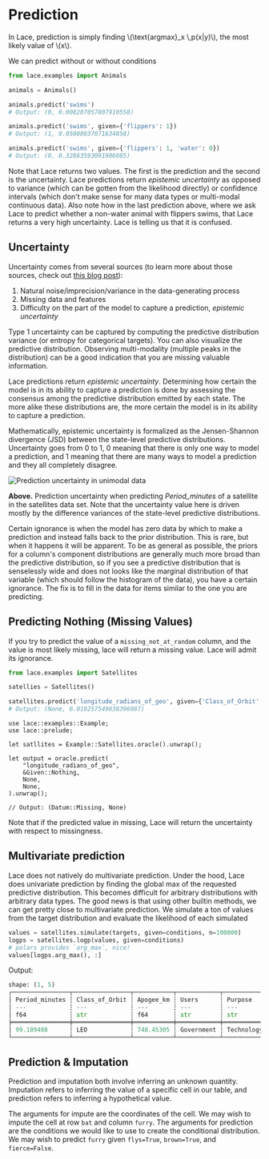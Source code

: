 # Prediction

In Lace, prediction is simply finding \\(\text{argmax}_x \\,p(x|y)\\), the most
likely value of \\(x\\).

We can predict without or without conditions

<div class=tabbed-blocks>

```python
from lace.examples import Animals

animals = Animals()

animals.predict('swims')
# Output: (0, 0.008287057807910558)

animals.predict('swims', given={'flippers': 1})
# Output: (1, 0.05008037071634858)

animals.predict('swims', given={'flippers': 1, 'water': 0})
# Output: (0, 0.32863593091906085)
```
</div>

Note that Lace returns two values. The first is the prediction and the second
is the uncertainty. Lace predictions return *epistemic uncertainty* as opposed
to variance (which can be gotten from the likelihood directly) or confidence
intervals (which don't make sense for many data types or multi-modal continuous
data). Also note how in the last prediction above, where we ask Lace to predict
whether a non-water animal with flippers swims, that Lace returns a very high
uncertainty. Lace is telling us that it is confused.

## Uncertainty

Uncertainty comes from several sources (to learn more about those sources,
check out [this blog post](https://redpoll.ai/blog/ml-uncertainty/)):

1. Natural noise/imprecision/variance in the data-generating process
2. Missing data and features
3. Difficulty on the part of the model to capture a prediction, *epistemic
   uncertainty*

Type 1 uncertainty can be captured by computing the predictive distribution
variance (or entropy for categorical targets). You can also visualize the
predictive distribution. Observing multi-modality (multiple peaks in the
distribution) can be a good indication that you are missing valuable
information.

Lace predictions return *epistemic uncertainty*. Determining how certain the
model is in its ability to capture a prediction is done by assessing the
consensus among the predictive distribution emitted by each state. The more
alike these distributions are, the more certain the model is in its ability to
capture a prediction.

Mathematically, epistemic uncertainty is formalized as the Jensen-Shannon
divergence (JSD) between the state-level predictive distributions. Uncertainty
goes from 0 to 1, 0 meaning that there is only one way to model a prediction,
and 1 meaning that there are many ways to model a prediction and they all
completely disagree.

![Prediction uncertainty in unimodal data](prediction-uncertainty.png)

**Above.** Prediction uncertainty when predicting *Period_minutes* of a
satellite in the satellites data set. Note that the uncertainty value here is
driven mostly by the difference variances of the state-level predictive
distributions.

Certain ignorance is when the model has zero data by which to make a prediction
and instead falls back to the prior distribution. This is rare, but when it
happens it will be apparent. To be as general as possible, the priors for a
column's component distributions are generally much more broad than the
predictive distribution, so if you see a predictive distribution that is
senselessly wide and does not looks like the marginal distribution of that
variable (which should follow the histogram of the data), you have a certain
ignorance. The fix is to fill in the data for items similar to the one you are
predicting.

## Predicting Nothing (Missing Values)

If you try to predict the value of a `missing_not_at_random` column, and the
value is most likely missing, lace will return a missing value. Lace will admit
its ignorance.


<div class=tabbed-blocks>

```python
from lace.examples import Satellites

satellies = Satellites()

satellites.predict('longitude_radians_of_geo', given={'Class_of_Orbit': 'LEO'})
# Output: (None, 0.019257549638396987)
```

```rust,noplayground
use lace::examples::Example;
use lace::prelude;

let satllites = Example::Satellites.oracle().unwrap();

let output = oracle.predict(
    "longitude_radians_of_geo",
    &Given::Nothing,
    None,
    None,
).unwrap();

// Output: (Datum::Missing, None)
```
</div>

Note that if the predicted value in missing, Lace will return the uncertainty
with respect to missingness.

## Multivariate prediction

Lace does not natively do multivariate prediction. Under the hood, Lace does
univariate prediction by finding the global max of the requested predictive
distribution. This becomes difficult for arbitrary distributions with arbitrary
data types. The good news is that using other builtin methods, we can get
pretty close to multivariate prediction. We simulate a ton of values from the
target distribution and evaluate the likelihood of each simulated 

<div class=tabbed-blocks>

```python
values = satellites.simulate(targets, given=conditions, n=100000)
logps = satellites.logp(values, given=conditions)
# polars provides `arg_max`, nice!
values[logps.arg_max(), :]
```
</div>

Output:

```python
shape: (1, 5)
┌────────────────┬────────────────┬───────────┬────────────┬────────────────────────┐
│ Period_minutes ┆ Class_of_Orbit ┆ Apogee_km ┆ Users      ┆ Purpose                │
│ ---            ┆ ---            ┆ ---       ┆ ---        ┆ ---                    │
│ f64            ┆ str            ┆ f64       ┆ str        ┆ str                    │
╞════════════════╪════════════════╪═══════════╪════════════╪════════════════════════╡
│ 99.189408      ┆ LEO            ┆ 748.45305 ┆ Government ┆ Technology Development │
└────────────────┴────────────────┴───────────┴────────────┴────────────────────────┘
```


## Prediction & Imputation

Prediction and imputation both involve inferring an unknown quantity.
Imputation refers to inferring the value of a specific cell in our table, and
prediction refers to inferring a hypothetical value. 

The arguments for impute are the coordinates of the cell. We may wish to impute
the cell at row `bat` and column `furry`. The arguments for prediction are the
conditions we would like to use to create the conditional distribution. We may
wish to predict `furry` given `flys=True`, `brown=True`, and `fierce=False`.
